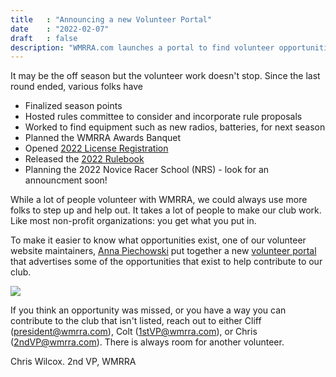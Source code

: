 ```yaml
---
title   : "Announcing a new Volunteer Portal"
date    : "2022-02-07"
draft   : false
description: "WMRRA.com launches a portal to find volunteer opportunities."
---
```



It may be the off season but the volunteer work doesn't stop. Since the last round ended, various folks have
- Finalized season points
- Hosted rules committee to consider and incorporate rule proposals
- Worked to find equipment such as new radios, batteries, for next season
- Planned the WMRRA Awards Banquet
- Opened [2022 License Registration](https://www.motorsportreg.com/events/wmrra-2022-licensing-headquarters-519397)
- Released the [2022 Rulebook](/pdfs/rulebook/2022WMRRARuleBook.pdf)
- Planning the 2022 Novice Racer School (NRS) - look for an announcment soon!

While a lot of people volunteer with WMRRA, we could always use more folks to
step up and help out. It takes a lot of people to make our club work. Like
most non-profit organizations: you get what you put in.

To make it easier to know what opportunities exist, one of our volunteer
website maintainers, [Anna Piechowski](https://www.linkedin.com/in/annapiechowski/) put together a new
[volunteer portal](/volunteer) that advertises some of the 
opportunities that exist to help contribute to our club.

![](/images/news/wmrra-volunteers-page-2022.png)

If you think an opportunity was missed, or you have a way you can contribute to the club that isn't listed, reach out to either Cliff (president@wmrra.com), Colt (1stVP@wmrra.com), or Chris (2ndVP@wmrra.com). There is always room for another volunteer.

Chris Wilcox. 2nd VP, WMRRA

